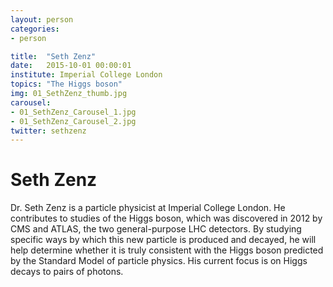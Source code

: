 ```yaml
---
layout: person
categories:
- person

title:  "Seth Zenz"
date:   2015-10-01 00:00:01
institute: Imperial College London
topics: "The Higgs boson"
img: 01_SethZenz_thumb.jpg
carousel:
- 01_SethZenz_Carousel_1.jpg
- 01_SethZenz_Carousel_2.jpg
twitter: sethzenz
---
```


# Seth Zenz

Dr. Seth Zenz is a particle physicist at Imperial College London. He contributes to studies of the Higgs boson, which was discovered in 2012 by CMS and ATLAS, the two general-purpose LHC detectors. By studying specific ways by which this new particle is produced and decayed, he will help determine whether it is truly consistent with the Higgs boson predicted by the Standard Model of particle physics. His current focus is on Higgs decays to pairs of photons.
